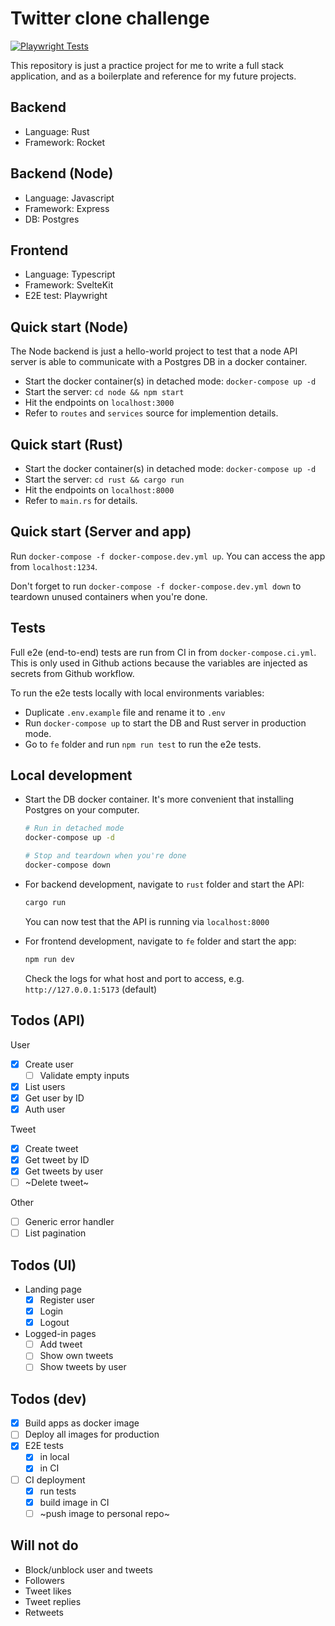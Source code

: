 # Twitter clone challenge

[![Playwright Tests](https://github.com/laxa88/twitter-clone/actions/workflows/playwright.yml/badge.svg?branch=main)](https://github.com/laxa88/twitter-clone/actions/workflows/playwright.yml)

This repository is just a practice project for me to write a full stack application, and as a boilerplate and reference for my future projects.

## Backend

- Language: Rust
- Framework: Rocket

## Backend (Node)

- Language: Javascript
- Framework: Express
- DB: Postgres

## Frontend

- Language: Typescript
- Framework: SvelteKit
- E2E test: Playwright

## Quick start (Node)

The Node backend is just a hello-world project to test that a node API server is able to communicate with a Postgres DB in a docker container.

- Start the docker container(s) in detached mode: `docker-compose up -d`
- Start the server: `cd node && npm start`
- Hit the endpoints on `localhost:3000`
- Refer to `routes` and `services` source for implemention details.

## Quick start (Rust)

- Start the docker container(s) in detached mode: `docker-compose up -d`
- Start the server: `cd rust && cargo run`
- Hit the endpoints on `localhost:8000`
- Refer to `main.rs` for details.

## Quick start (Server and app)

Run `docker-compose -f docker-compose.dev.yml up`. You can access the app from `localhost:1234`.

Don't forget to run `docker-compose -f docker-compose.dev.yml down` to teardown unused containers when you're done.

## Tests

Full e2e (end-to-end) tests are run from CI in from `docker-compose.ci.yml`. This is only used in Github actions because the variables are injected as secrets from Github workflow.

To run the e2e tests locally with local environments variables:

- Duplicate `.env.example` file and rename it to `.env`
- Run `docker-compose up` to start the DB and Rust server in production mode.
- Go to `fe` folder and run `npm run test` to run the e2e tests.

## Local development

- Start the DB docker container. It's more convenient that installing Postgres on your computer.

  ```bash
  # Run in detached mode
  docker-compose up -d

  # Stop and teardown when you're done
  docker-compose down
  ```

- For backend development, navigate to `rust` folder and start the API:

  ```bash
  cargo run
  ```

  You can now test that the API is running via `localhost:8000`

- For frontend development, navigate to `fe` folder and start the app:

  ```bash
  npm run dev
  ```

  Check the logs for what host and port to access, e.g. `http://127.0.0.1:5173` (default)

## Todos (API)

User
- [x] Create user
  - [ ] Validate empty inputs
- [x] List users
- [x] Get user by ID
- [x] Auth user

Tweet
- [x] Create tweet
- [x] Get tweet by ID
- [x] Get tweets by user
- [ ] ~Delete tweet~

Other
- [ ] Generic error handler
- [ ] List pagination

## Todos (UI)

- Landing page
  - [x] Register user
  - [x] Login
  - [x] Logout

- Logged-in pages
  - [ ] Add tweet
  - [ ] Show own tweets
  - [ ] Show tweets by user

## Todos (dev)

- [x] Build apps as docker image
- [ ] Deploy all images for production
- [x] E2E tests
  - [x] in local
  - [x] in CI
- [ ] CI deployment
  - [x] run tests
  - [x] build image in CI
  - [ ] ~push image to personal repo~

## Will not do

- Block/unblock user and tweets
- Followers
- Tweet likes
- Tweet replies
- Retweets
